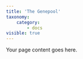 ```yaml
---
title: 'The Genepool'
taxonomy:
    category:
        - docs
visible: true
---
```


Your page content goes here.